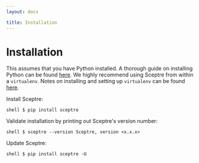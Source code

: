 ```yaml
---
layout: docs

title: Installation
---
```


# Installation

This assumes that you have Python installed. A thorough guide on installing
Python can be found
[here](http://docs.python-guide.org/en/latest/starting/installation/). We
highly recommend using Sceptre from within a `virtualenv`. Notes on installing
and setting up `virtualenv` can be found
[here](http://docs.python-guide.org/en/latest/dev/virtualenvs/).

Install Sceptre:

`shell $ pip install sceptre`

Validate installation by printing out Sceptre's version number:

`shell $ sceptre --version Sceptre, version <x.x.x>`

Update Sceptre:

`shell $ pip install sceptre -U`
